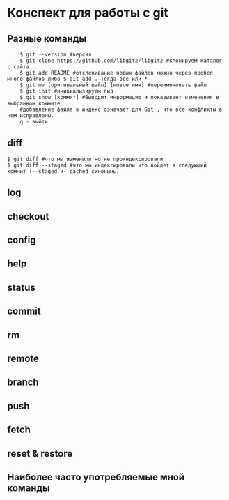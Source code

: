# Конспект для работы с git

## Разные команды
        $ git --version #версия
        $ git clone https://github.com/libgit2/libgit2 #клонируем каталог с сайта
        $ git add README #отслеживание новых файлов можно через пробел много файлов либо $ git add . Тогда все или *
        $ git mv [оригинальный файл] [новое имя] #переименовать файл
        $ git init #инициализируем гид
        $ git show [коммит] #Выводит информацию и показывает изменения в выбранном коммите
        #добавление файла в индекс означает для Git , что все конфликты в нем исправлены.
        q - выйти

## diff
    $ git diff #что мы изменили но не проиндексировали
    $ git diff --staged #что мы индексировали что войдет в следующий коммит (--staged и--cached синонимы)
## log

## checkout

## config

## help

## status

## commit

## rm

## remote

## branch

## push

## fetch

## reset & restore

## Наиболее часто употребляемые мной команды